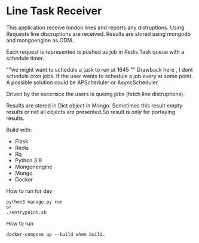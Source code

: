 # Line Task Receiver

This application receive london lines and reports any distruptions. Using Requests line discruptions are received. Results are stored using mongodb and mongoengine as ODM.

Each request is represented is pushed as job in Redis Task queue with a schedule timer.

""we might want to schedule a task to run at 1645 ""
Drawback here , I dont schedule cron jobs. If the user wants to schedule a job every at some point.
A possible solution could be APScheduler or AsyncScheduler.

Driven by the excersice the users is queing jobs (fetch line distruptions).

Results are stored in Dict object in Mongo. Sometimes this result empty results or not all objects are presented.So result is only for portaying results.

Build with:

- Flask
- Redis
- Rq
- Python 3.9
- Mongonengine
- Mongo
- Docker

How to run for dev

```
python3 manage.py run 
or
./entrypoint.sh
```

How to run

```
docker-compose up --build when build.
```
